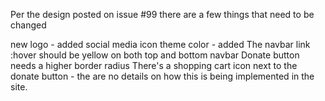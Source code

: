 
Per the design posted on issue #99 there are a few things that need to be changed

new logo - added
social media icon theme color - added
The navbar link :hover should be yellow on both top and bottom navbar
Donate button needs a higher border radius
There's a shopping cart icon next to the donate button - the are no details on how this is being implemented in the site.
